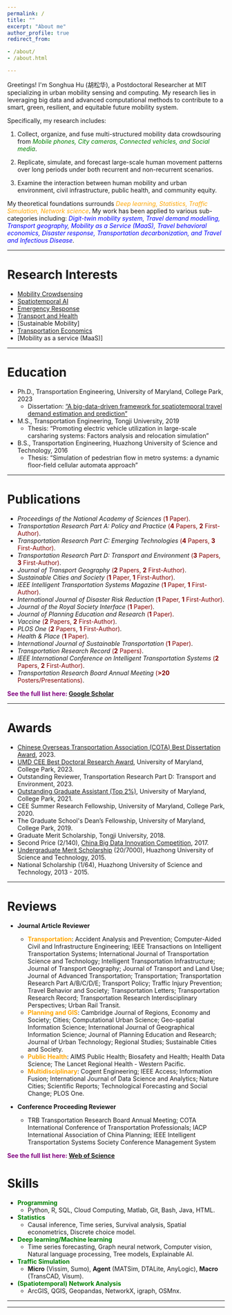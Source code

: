 ```yaml
---
permalink: /
title: ""
excerpt: "About me"
author_profile: true
redirect_from:

- /about/
- /about.html

---
```

Greetings! I'm Songhua Hu (胡松华), a Postdoctoral Researcher at MIT specializing in urban mobility sensing and computing.
My research lies in leveraging big data and advanced computational methods to contribute to a smart, green, resilient, and equitable future mobility system.

Specifically, my research includes:

1. Collect, organize, and fuse multi-structured mobility data crowdsouring from <span style="color: green"> _Mobile phones, City cameras, Connected vehicles, and Social media_</span>.

2. Replicate, simulate, and forecast large-scale human movement patterns over long periods under both recurrent and non-recurrent scenarios.

3. Examine the interaction between human mobility and urban environment, civil infrastructure, public health, and community equity. 

My theoretical foundations surrounds <span style="color: orange">_Deep learning, Statistics, Traffic Simulation, Network science_</span>.
My work has been applied to various sub-categories including: 
<span style="color: blue"> _Digit-twin mobility system, Travel demand modelling, Transport geography, Mobility as a Service (MaaS), Travel behavioral economics, 
Disaster response, Transportation decarbonization, and Travel and Infectious Disease_</span>.

***

Research Interests
======

+ [Mobility Crowdsensing](https://songhuahu-umd.github.io/Human%20Mobility)
+ [Spatiotemporal AI](https://songhuahu-umd.github.io/Traffic%20Simulation)
+ [Emergency Response](https://songhuahu-umd.github.io/Infrastructure%20Resilience)
+ [Transport and Health](https://songhuahu-umd.github.io/Public%20Health)
+ [Sustainable Mobility]
+ [Transportation Economics](https://songhuahu-umd.github.io/Shared%20Mobility)
+ [Mobility as a service (MaaS)]

***

Education
======

* Ph.D., Transportation Engineering, University of Maryland, College Park, 2023
    * Dissertation: [“A big-data-driven framework for spatiotemporal travel demand estimation and prediction”](https://drum.lib.umd.edu/items/4be96816-0aaf-4d4d-a1f0-11593c284d8b)
* M.S., Transportation Engineering, Tongji University, 2019
    * Thesis: “Promoting electric vehicle utilization in large-scale carsharing systems: Factors analysis and relocation
      simulation”
* B.S., Transportation Engineering, Huazhong University of Science and Technology, 2016
    * Thesis: “Simulation of pedestrian flow in metro systems: a dynamic floor-field cellular automata approach”

***

Publications
======
* _Proceedings of the National Academy of Sciences_ <span style="color: maroon"> (**1** Paper)</span>.
* _Transportation Research Part A: Policy and Practice_ <span style="color: maroon">(**4** Papers, **2** First-Author)</span>.
* _Transportation Research Part C: Emerging Technologies_ <span style="color: maroon">(**4** Papers, **3** First-Author)</span>.
* _Transportation Research Part D: Transport and Environment_ <span style="color: maroon">(**3** Papers, **3** First-Author)</span>.
* _Journal of Transport Geography_ <span style="color: maroon">(**2** Papers, **2** First-Author)</span>.
* _Sustainable Cities and Society_ <span style="color: maroon">(**1** Paper, **1** First-Author)</span>.
* _IEEE Intelligent Transportation Systems Magazine_ <span style="color: maroon">(**1** Paper, **1** First-Author)</span>.
* _International Journal of Disaster Risk Reduction_ <span style="color: maroon">(**1** Paper, **1** First-Author)</span>.
* _Journal of the Royal Society Interface_ <span style="color: maroon">(**1** Paper)</span>.
* _Journal of Planning Education and Research_ <span style="color: maroon">(**1** Paper)</span>.
* _Vaccine_ <span style="color: maroon">(**2** Papers, **2** First-Author)</span>.
* _PLOS One_ <span style="color: maroon">(**2** Papers, **1** First-Author)</span>.
* _Health & Place_ <span style="color: maroon">(**1** Paper)</span>.
* _International Journal of Sustainable Transportation_ <span style="color: maroon">(**1** Paper)</span>.
* _Transportation Research Record_ <span style="color: maroon">(**2** Papers)</span>.
* _IEEE International Conference on Intelligent Transportation Systems_ <span style="color: maroon">(**2** Papers, **2**
  First-Author)</span>.
* _Transportation Research Board Annual Meeting_ <span style="color: maroon">(**>20** Posters/Presentations)</span>.

<span style="color: purple">**See the full list here: [Google Scholar](https://scholar.google.com/citations?user=uVIbQyAAAAAJ&hl=en)**</span>

***

Awards
======
* [Chinese Overseas Transportation Association (COTA) Best Dissertation Award](https://cee.umd.edu/news/story/hu-receives-cota-best-dissertation-award), 2023.
* [UMD CEE Best Doctoral Research Award](https://cee.umd.edu/news/story/hu-waters-win-thesis-awards), University of Maryland, College Park, 2023.
* Outstanding Reviewer, Transportation Research Part D: Transport and Environment, 2023.
* [Outstanding Graduate Assistant (Top 2%)](https://gradschool.umd.edu/funding/student-fellowships-awards/outstanding-graduate-assistant-awards), University of Maryland, College Park, 2021.
* CEE Summer Research Fellowship, University of Maryland, College Park, 2020.
* The Graduate School's Dean’s Fellowship, University of Maryland, College Park, 2019.
* Graduate Merit Scholarship, Tongji University, 2018.
* Second Price (2/140), [China Big Data Innovation Competition](http://www.360doc.com/content/21/0222/19/73861477_963398711.shtml), 2017.
* [Undergraduate Merit Scholarship](http://news.hust.edu.cn/info/1007/2164.htm) (20/7000), Huazhong University of Science and
  Technology, 2015.
* National Scholarship (1/64), Huazhong University of Science and Technology, 2013 - 2015.

***

Reviews
======
* **Journal Article Reviewer**
  * <span style="color: orange">**Transportation**</span>: Accident Analysis and Prevention; Computer-Aided Civil and Infrastructure Engineering; 
    IEEE Transactions on Intelligent Transportation Systems; International Journal of Transportation Science and Technology; Intelligent Transportation Infrastructure;
    Journal of Transport Geography; Journal of Transport and Land Use; Journal of Advanced Transportation;
    Transportation; Transportation Research Part A/B/C/D/E; Transport Policy;
    Traffic Injury Prevention; Travel Behavior and Society; Transportation Letters; Transportation Research Record;
    Transportation Research Interdisciplinary Perspectives; Urban Rail Transit.
  * <span style="color: orange">**Planning and GIS**</span>: Cambridge Journal of Regions, Economy and Society; Cities; 
    Computational Urban Science; Geo-spatial Information Science; International Journal of Geographical Information Science;
    Journal of Planning Education and Research; Journal of Urban Technology; Regional Studies; Sustainable Cities and Society.
  * <span style="color: orange">**Public Health**</span>: AIMS Public Health; Biosafety and Health; Health Data Science; The Lancet Regional Health - Western Pacific.
  * <span style="color: orange">**Multidisciplinary**</span>: Cogent Engineering; IEEE Access; Information Fusion; International Journal of Data Science and Analytics; 
    Nature Cities; Scientific Reports; Technological Forecasting and Social Change; PLOS One.

* **Conference Proceeding Reviewer**
  * TRB Transportation Research Board Annual Meeting;
    COTA International Conference of Transportation Professionals;
    IACP International Association of China Planning;
    IEEE Intelligent Transportation Systems Society Conference Management System

<span style="color: purple">**See the full list here: [Web of Science](https://www.webofscience.com/wos/author/record/ABF-2415-2021)**</span>

Skills
======

* <span style="color: green">**Programming**</span>
    * Python, R, SQL, Cloud Computing, Matlab, Git, Bash, Java, HTML.
* <span style="color: green">**Statistics**</span>
    * Causal inference, Time series, Survival analysis, Spatial econometrics, Discrete choice model.
* <span style="color: green">**Deep learning/Machine learning**</span>
  *  Time series forecasting, Graph neural network, Computer vision, Natural language processing, 
  Tree models, Explainable AI.
* <span style="color: green">**Traffic Simulation**</span>
  * **Micro** (Vissim, Sumo), **Agent** (MATSim, DTALite, AnyLogic), **Macro** (TransCAD, Visum).
* <span style="color: green">**(Spatiotemporal) Network Analysis**</span>
  * ArcGIS, QGIS, Geopandas, NetworkX, igraph, OSMnx.

***

------
<script type='text/javascript' id='clustrmaps' src='//cdn.clustrmaps.com/map_v2.js?cl=848383&w=288&t=n&d=zU9DbdqNwD8PS5IHucVNU8GV_lJolPyn6nhjUQYN5FI&co=ffffff&ct=808080&cmo=3acc3a&cmn=ff5353'></script>